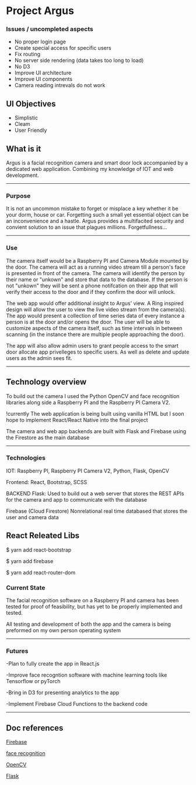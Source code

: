 # Project Argus

### Issues / uncompleted aspects

- No proper login page
- Create special access for specific users
- Fix routing
- No server side rendering (data takes too long to load)
- No D3
- Improve UI architecture
- Improve UI components
- Camera reading intrevals do not work

## UI Objectives

- Simplistic
- Cleam
- User Friendly

## What is it

Argus is a facial recognition camera and smart door lock accompanied by a dedicated web application. Combining my knowledge of IOT and web development.

---

### Purpose

It is not an uncommon mistake to forget or misplace a key whether it be your dorm, house or car. Forgetting such a small yet essential object can be an inconvenience and a hastle. Argus provides a multifacited security and convient solution to an issue that plagues millions. Forgetfullness...

---

### Use

The camera itself would be a Raspberry PI and Camera Module mounted by the door. The camera will act as a running video stream till a person's face is presented in front of the camera. The camera will identify the person by their name or "unkown" and store that data to the database. If the person is not "unkown" they will be sent a phone notifcation on their app that will verify their access to the door and if they confirm the door will unlock.

The web app would offer additional insight to Argus' view. A Ring inspired design will allow the user to view the live video stream from the camera(s). The app would present a collection of time series data of every instance a person is at the door and/or opens the door. The user will be able to customize aspects of the camera itself, such as time intervals in between scanning (in the instance there are multiple people approaching the door).

The app will also allow admin users to grant people access to the smart door allocate app privelleges to specific users. As well as delete and update users as the admin sees fit.

---

## Technology overview

To build out the camera I used the Python OpenCV and face recognition libraries along side a Raspberry PI and the Raspberry PI Camera V2.

!currently
The web application is being built using vanilla HTML but I soon hope to implement React/React Native into the final project

The camera and web app backends are built with Flask and Firebase using the Firestore as the main database

---

### Technologies

IOT: Raspberry PI, Raspberry PI Camera V2, Python, Flask, OpenCV

Frontend: React, Bootstrap, SCSS

BACKEND
Flask:
Used to build out a web server that stores the REST APIs for the camera and app to communicate with the database

Firebase (Cloud Firestore)
Nonrelational real time databased that stores the user and camera data

## React Releated Libs

$ yarn add react-bootstrap

$ yarn add firebase

$ yarn add react-router-dom

### Current State

The facial recognition software on a Raspberry PI and camera has been tested for proof of feasibility, but has yet to be properly implemented and tested.

All testing and development of both the app and the camera is being preformed on my own person operating system

---

### Futures

-Plan to fully create the app in React.js

-Improve face recogntion software with machine learning tools like Tensorflow or pyTorch

-Bring in D3 for presenting analytics to the app

-Implement Firebase Cloud Functions to the backend code

---

## Doc references

[Firebase](https://firebase.google.com/docs/firestore)

[face recognition](https://github.com/ageitgey/face_recognition)

[OpenCV](https://docs.opencv.org/4.x/d6/d00/tutorial_py_root.html)

[Flask](https://flask.palletsprojects.com/en/2.1.x/)
